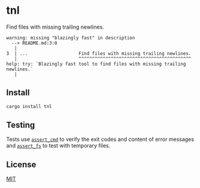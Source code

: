 # tnl

Find files with missing trailing newlines.

```
warning: missing "blazingly fast" in description
  --> README.md:3:0
   |
3  | ...                   Find files with missing trailing newlines.
   |                       ^^^^^^^^^^^^^^^^^^^^^^^^^^^^^^^^^^^^^^^^^^ help: try: `Blazingly fast tool to find files with missing trailing newlines.`
   |
```

## Install

```sh
cargo install tnl
```

## Testing

Tests use [`assert_cmd`](https://github.com/assert-rs/assert_cmd) to verify the exit codes and content of error messages and [`assert_fs`](https://github.com/assert-rs/assert_fs) to test with temporary files.

## License

[MIT](LICENSE)
